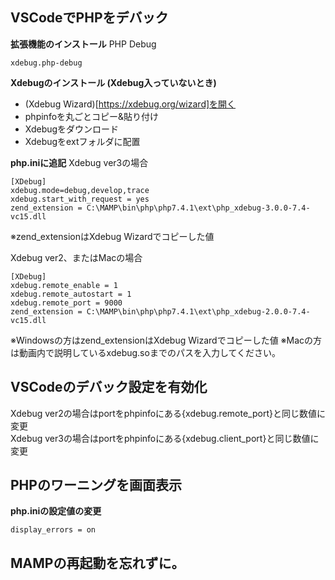 ## VSCodeでPHPをデバック
**拡張機能のインストール**
PHP Debug
```
xdebug.php-debug
```

**Xdebugのインストール (Xdebug入っていないとき)**
- (Xdebug Wizard)[https://xdebug.org/wizard]を開く
- phpinfoを丸ごとコピー&貼り付け
- Xdebugをダウンロード
- Xdebugをextフォルダに配置

**php.iniに追記**
Xdebug ver3の場合
```
[XDebug]
xdebug.mode=debug,develop,trace
xdebug.start_with_request = yes
zend_extension = C:\MAMP\bin\php\php7.4.1\ext\php_xdebug-3.0.0-7.4-vc15.dll
```
※zend_extensionはXdebug Wizardでコピーした値

Xdebug ver2、またはMacの場合
```
[XDebug]
xdebug.remote_enable = 1
xdebug.remote_autostart = 1
xdebug.remote_port = 9000
zend_extension = C:\MAMP\bin\php\php7.4.1\ext\php_xdebug-2.0.0-7.4-vc15.dll
```
※Windowsの方はzend_extensionはXdebug Wizardでコピーした値
※Macの方は動画内で説明しているxdebug.soまでのパスを入力してください。

## VSCodeのデバック設定を有効化
Xdebug ver2の場合はportをphpinfoにある{xdebug.remote_port}と同じ数値に変更  
Xdebug ver3の場合はportをphpinfoにある{xdebug.client_port}と同じ数値に変更

## PHPのワーニングを画面表示
**php.iniの設定値の変更**
```
display_errors = on
```

## MAMPの再起動を忘れずに。